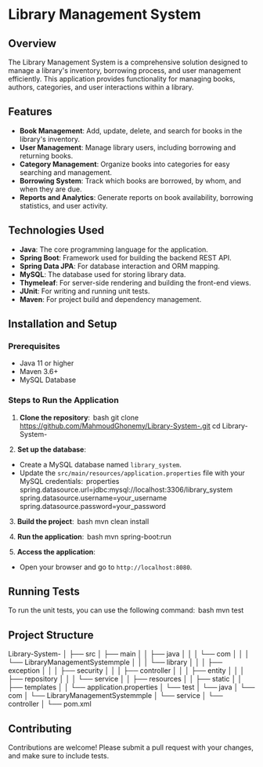# Library Management System

## Overview
The Library Management System is a comprehensive solution designed to manage a library's inventory, borrowing process, and user management efficiently. This application provides functionality for managing books, authors, categories, and user interactions within a library.

## Features
- **Book Management**: Add, update, delete, and search for books in the library's inventory.
- **User Management**: Manage library users, including borrowing and returning books.
- **Category Management**: Organize books into categories for easy searching and management.
- **Borrowing System**: Track which books are borrowed, by whom, and when they are due.
- **Reports and Analytics**: Generate reports on book availability, borrowing statistics, and user activity.

## Technologies Used
- **Java**: The core programming language for the application.
- **Spring Boot**: Framework used for building the backend REST API.
- **Spring Data JPA**: For database interaction and ORM mapping.
- **MySQL**: The database used for storing library data.
- **Thymeleaf**: For server-side rendering and building the front-end views.
- **JUnit**: For writing and running unit tests.
- **Maven**: For project build and dependency management.

## Installation and Setup

### Prerequisites
- Java 11 or higher
- Maven 3.6+
- MySQL Database

### Steps to Run the Application
1. **Clone the repository**:
    ⁠bash
   git clone https://github.com/MahmoudGhonemy/Library-System-.git
   cd Library-System-
   

⁠ 2. **Set up the database**:
   - Create a MySQL database named `library_system`.
   - Update the `src/main/resources/application.properties` file with your MySQL credentials:
      ⁠properties
     spring.datasource.url=jdbc:mysql://localhost:3306/library_system
     spring.datasource.username=your_username
     spring.datasource.password=your_password
     

⁠ 3. **Build the project**:
    ⁠bash
   mvn clean install
   

⁠ 4. **Run the application**:
    ⁠bash
   mvn spring-boot:run
   

⁠ 5. **Access the application**:
   - Open your browser and go to `http://localhost:8080`.

## Running Tests
To run the unit tests, you can use the following command:
 ⁠bash
mvn test


## Project Structure

Library-System-
│
├── src
│   ├── main
│   │   ├── java
│   │   │   └── com
│   │   │       └── LibraryManagementSystemmple
│   │   │           └── library
│   │   │               ├── exception
│   │   │               ├── security
│   │   │               ├── controller
│   │   │               ├── entity
│   │   │               ├── repository
│   │   │               └── service
│   │   ├── resources
│   │       ├── static
│   │       ├── templates
│   │       └── application.properties
│   └── test
│       └── java
│           └── com
│               └── LibraryManagementSystemmple
│                   └── service
│                   └── controller
│
└── pom.xml


## Contributing
Contributions are welcome! Please submit a pull request with your changes, and make sure to include tests.

